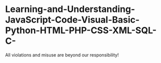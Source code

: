 # Learning-and-Understanding-JavaScript-Code-Visual-Basic-Python-HTML-PHP-CSS-XML-SQL-C-
All violations and misuse are beyond our responsibility!
